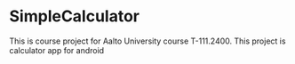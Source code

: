 SimpleCalculator
================

This is course project for Aalto University course T-111.2400. This project is calculator app for android
